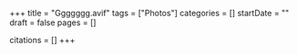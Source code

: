 +++
title = "Ggggggg.avif"
tags = ["Photos"]
categories = []
startDate = ""
draft = false
pages = []

citations = []
+++
